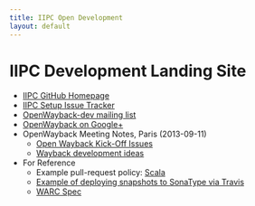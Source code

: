 ```yaml
---
title: IIPC Open Development
layout: default
---
```


IIPC Development Landing Site
=============================

* [IIPC GitHub Homepage](https://github.com/iipc)
* [IIPC Setup Issue Tracker][2]
* [OpenWayback-dev mailing list][1]
* <a href="https://plus.google.com/117660339541435025957" rel="publisher">OpenWayback on Google+</a>
* OpenWayback Meeting Notes, Paris (2013-09-11)
    * [Open Wayback Kick-Off Issues](https://docs.google.com/spreadsheet/ccc?key=0AsZzGhlaygesdE05cW9NZER3dF9nTjVxM1d2YVNrTGc#gid=0)
    * [Wayback development ideas](https://docs.google.com/document/d/1bAsTD0gpouSjNZ71ggQnsmnZC9mUsaw-s7hlVTXQewc/edit#)
* For Reference
    * Example pull-request policy: [Scala](http://docs.scala-lang.org/scala/pull-request-policy.html)
    * [Example of deploying snapshots to SonaType via Travis](http://blog.xeiam.com/2013/05/configure-travis-ci-to-deploy-snapshots.html)
    * [WARC Spec](http://bibnum.bnf.fr/warc/WARC_ISO_28500_version1_latestdraft.pdf)

[1]: https://groups.google.com/forum/#!forum/openwayback-dev
[2]: https://github.com/iipc/iipc.github.io/issues


